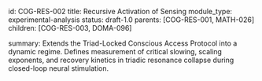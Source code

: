 id: COG-RES-002
title: Recursive Activation of Sensing
module_type: experimental-analysis
status: draft-1.0
parents: [COG-RES-001, MATH-026]
children: [COG-RES-003, DOMA-096]

summary: Extends the Triad-Locked Conscious Access Protocol into a dynamic regime. Defines measurement of critical slowing, scaling exponents, and recovery kinetics in triadic resonance collapse during closed-loop neural stimulation.